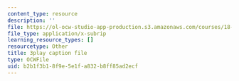 ```yaml
---
content_type: resource
description: ''
file: https://ol-ocw-studio-app-production.s3.amazonaws.com/courses/18-03sc-differential-equations-fall-2011/b2b1f3b18f9e5e1fa832b8ff85ad2ecf_XDhJ8lVGbl8.vtt
file_type: application/x-subrip
learning_resource_types: []
resourcetype: Other
title: 3play caption file
type: OCWFile
uid: b2b1f3b1-8f9e-5e1f-a832-b8ff85ad2ecf
---
```

